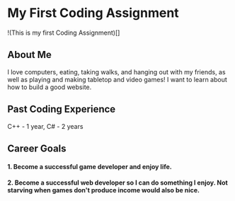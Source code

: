 # My First Coding Assignment
!(This is my first Coding Assignment)[]
## About Me
I love computers, eating, taking walks, and hanging out with my friends, as well as playing and making tabletop and video games! I want to learn about how to build a good website.
## Past Coding Experience
C++ - 1 year, C# - 2 years
## Career Goals
#### 1. Become a successful game developer and enjoy life.
#### 2. Become a successful web developer so I can do something I enjoy. Not starving when games don't produce income would also be nice.